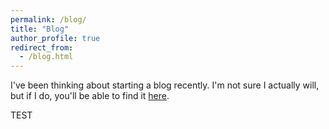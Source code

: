 ```yaml
---
permalink: /blog/
title: "Blog"
author_profile: true
redirect_from: 
  - /blog.html
---
```


I've been thinking about starting a blog recently. I'm not sure I actually will, but if I do, you'll be able to find it [here](https://joedcampbell.substack.com/?utm_source=substack&utm_medium=web&utm_campaign=substack_profile).

TEST
